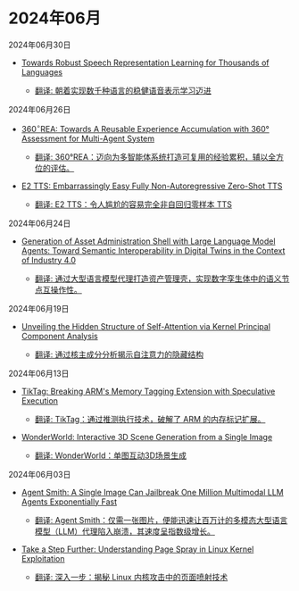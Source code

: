 # 2024年06月

2024年06月30日

- [Towards Robust Speech Representation Learning for Thousands of Languages](2024年06月30日/Towards_Robust_Speech_Representation_Learning_for_Thousands_of_Languages.md)

    - [翻译: 朝着实现数千种语言的稳健语音表示学习迈进](2024年06月30日/Towards_Robust_Speech_Representation_Learning_for_Thousands_of_Languages.md)

2024年06月26日

- [360$^\circ$REA: Towards A Reusable Experience Accumulation with 360° Assessment for Multi-Agent System](2024年06月26日/360$^\circ$REA_Towards_A_Reusable_Experience_Accumulation_with_360°_Assessment_for_Multi-Agent_System.md)

    - [翻译: 360°REA：迈向为多智能体系统打造可复用的经验累积，辅以全方位的评估。](2024年06月26日/360$^\circ$REA_Towards_A_Reusable_Experience_Accumulation_with_360°_Assessment_for_Multi-Agent_System.md)

- [E2 TTS: Embarrassingly Easy Fully Non-Autoregressive Zero-Shot TTS](2024年06月26日/E2_TTS_Embarrassingly_Easy_Fully_Non-Autoregressive_Zero-Shot_TTS.md)

    - [翻译: E2 TTS：令人尴尬的容易完全非自回归零样本 TTS](2024年06月26日/E2_TTS_Embarrassingly_Easy_Fully_Non-Autoregressive_Zero-Shot_TTS.md)

2024年06月24日

- [Generation of Asset Administration Shell with Large Language Model Agents: Toward Semantic Interoperability in Digital Twins in the Context of Industry 4.0](2024年06月24日/Generation_of_Asset_Administration_Shell_with_Large_Language_Model_Agents_Toward_Semantic_Interoperability_in_Digital_Twins_in_the_Context_of_Industry_4.0.md)

    - [翻译: 通过大型语言模型代理打造资产管理壳，实现数字孪生体中的语义节点互操作性。](2024年06月24日/Generation_of_Asset_Administration_Shell_with_Large_Language_Model_Agents_Toward_Semantic_Interoperability_in_Digital_Twins_in_the_Context_of_Industry_4.0.md)

2024年06月19日

- [Unveiling the Hidden Structure of Self-Attention via Kernel Principal Component Analysis](2024年06月19日/Unveiling_the_Hidden_Structure_of_Self-Attention_via_Kernel_Principal_Component_Analysis.md)

    - [翻译: 通过核主成分分析揭示自注意力的隐藏结构](2024年06月19日/Unveiling_the_Hidden_Structure_of_Self-Attention_via_Kernel_Principal_Component_Analysis.md)

2024年06月13日

- [TikTag: Breaking ARM's Memory Tagging Extension with Speculative Execution](2024年06月13日/TikTag_Breaking_ARM's_Memory_Tagging_Extension_with_Speculative_Execution.md)

    - [翻译: TikTag：通过推测执行技术，破解了 ARM 的内存标记扩展。](2024年06月13日/TikTag_Breaking_ARM's_Memory_Tagging_Extension_with_Speculative_Execution.md)

- [WonderWorld: Interactive 3D Scene Generation from a Single Image](2024年06月13日/WonderWorld_Interactive_3D_Scene_Generation_from_a_Single_Image.md)

    - [翻译: WonderWorld：单图互动3D场景生成](2024年06月13日/WonderWorld_Interactive_3D_Scene_Generation_from_a_Single_Image.md)

2024年06月03日

- [Agent Smith: A Single Image Can Jailbreak One Million Multimodal LLM Agents Exponentially Fast](2024年06月03日/Agent_Smith_A_Single_Image_Can_Jailbreak_One_Million_Multimodal_LLM_Agents_Exponentially_Fast.md)

    - [翻译: Agent Smith：仅需一张图片，便能迅速让百万计的多模态大型语言模型（LLM）代理陷入崩溃，其速度呈指数级增长。](2024年06月03日/Agent_Smith_A_Single_Image_Can_Jailbreak_One_Million_Multimodal_LLM_Agents_Exponentially_Fast.md)

- [Take a Step Further: Understanding Page Spray in Linux Kernel Exploitation](2024年06月03日/Take_a_Step_Further_Understanding_Page_Spray_in_Linux_Kernel_Exploitation.md)

    - [翻译: 深入一步：揭秘 Linux 内核攻击中的页面喷射技术](2024年06月03日/Take_a_Step_Further_Understanding_Page_Spray_in_Linux_Kernel_Exploitation.md)